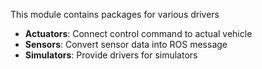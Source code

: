 This module contains packages for various drivers

- **Actuators**: Connect control command to actual vehicle
- **Sensors**: Convert sensor data into ROS message
- **Simulators**: Provide drivers for simulators
